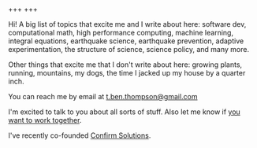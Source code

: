 +++
+++

Hi! A big list of topics that excite me and I write about here: software dev, computational math, high performance computing, machine learning, integral equations, earthquake science, earthquake prevention, adaptive experimentation, the structure of science, science policy, and many more.

Other things that excite me that I don't write about here: growing plants, running, mountains, my dogs, the time I jacked up my house by a quarter inch. 

You can reach me by email at [t.ben.thompson@gmail.com](mailto:t.ben.thompson@gmail.com)

I'm excited to talk to you about all sorts of stuff. Also let me know if [you want to work together](/whatido).

I've recently co-founded [Confirm Solutions](https://www.confirmsol.org).
